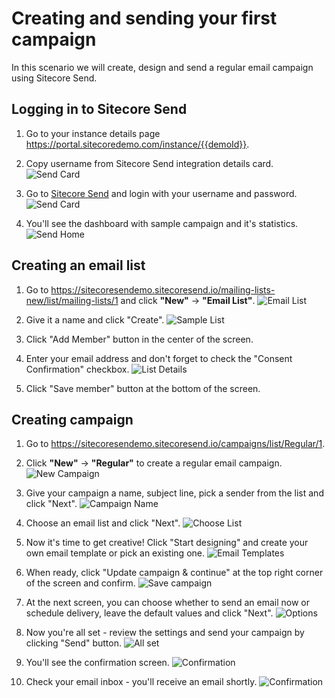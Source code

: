 # Creating and sending your first campaign

In this scenario we will create, design and send a regular email campaign using Sitecore Send.

## Logging in to Sitecore Send

1. Go to your instance details page <https://portal.sitecoredemo.com/instance/{{demoId}}>.

1. Copy username from Sitecore Send integration details card.
![Send Card](./media/send-card.png)

1. Go to [Sitecore Send](https://sitecoresendemo.sitecoresend.io) and login with your username and password.
![Send Card](./media/send-login.png)

1. You'll see the dashboard with sample campaign and it's statistics.
![Send Home](./media/send-home.png)

## Creating an email list

1. Go to <https://sitecoresendemo.sitecoresend.io/mailing-lists-new/list/mailing-lists/1> and click **"New"** -> **"Email List"**.
![Email List](./media/email-list-new.png)

1. Give it a name and click "Create".
![Sample List](./media/sample-list.png)

1. Click "Add Member" button in the center of the screen.

1. Enter your email address and don't forget to check the "Consent Confirmation" checkbox.
![List Details](./media/list-details.png)

1. Click "Save member" button at the bottom of the screen.

## Creating campaign

1. Go to <https://sitecoresendemo.sitecoresend.io/campaigns/list/Regular/1>.

1. Click **"New"** -> **"Regular"** to create a regular email campaign.
![New Campaign](./media/new-campaign.png)

1. Give your campaign a name, subject line, pick a sender from the list and click "Next".
![Campaign Name](./media/campaign-name.png)

1. Choose an email list and click "Next".
![Choose List](./media/choose-list.png)

1. Now it's time to get creative! Click "Start designing" and create your own email template or pick an existing one.
![Email Templates](./media/email-templates.png)

1. When ready, click "Update campaign & continue" at the top right corner of the screen and confirm.
![Save campaign](./media/save-campaign.png)

1. At the next screen, you can choose whether to send an email now or schedule delivery, leave the default values and click "Next".
![Options](./media/options.png)

1. Now you're all set - review the settings and send your campaign by clicking "Send" button.
![All set](./media/all-set.png)

1. You'll see the confirmation screen.
![Confirmation](./media/did-it.png)

1. Check your email inbox - you'll receive an email shortly.
![Confirmation](./media/inbox.png)
